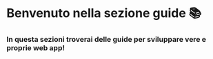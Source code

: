 # Benvenuto nella sezione guide 📚

### In questa sezioni troverai delle guide per sviluppare vere e proprie web app!